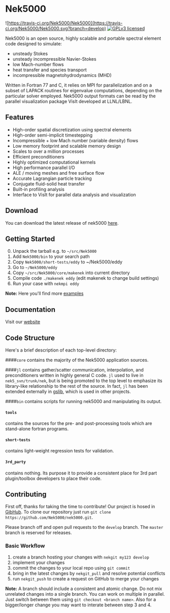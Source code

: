 # Nek5000 
![https://travis-ci.org/Nek5000/Nek5000](https://travis-ci.org/Nek5000/Nek5000.svg?branch=develop)
[![GPLv3 licensed](https://img.shields.io/badge/license-GPLv3-blue.svg)](https://raw.githubusercontent.com/Nek5000/nek5000/develop/LICENSE)

Nek5000 is an open source, highly scalable and portable spectral element code designed to simulate:

* unsteady Stokes
* unsteady incompressible Navier-Stokes
* low Mach-number flows
* heat transfer and species transport
* incompressible magnetohydrodynamics (MHD)

Written in Fortran 77 and C, it relies on MPI for parallelization and on a
subset of LAPACK routines for eigenvalue computations, depending on the
particular solver employed.  Nek5000 output formats can be read by the parallel
visualization package VisIt developed at LLNL/LBNL. 


## Features

* High-order spatial discretization using spectral elements
* High-order semi-implicit timestepping
* Incompressible + low Mach number (variable density) flows
* Low memory footprint and scalable memory design
* Scales to over a million processes
* Efficient preconditioners 
* Highly optimized computational kernels 
* High performance parallel I/O
* ALE / moving meshes and free surface flow
* Accurate Lagrangian particle tracking
* Conjugate fluid-solid heat transfer
* Built-in profiling analysis
* Interface to VisIt for parallel data analysis and visualization


## Download

You can download the latest release of nek5000 [here](https://github.com/Nek5000/nek5000/archive/master.tar.gz).


## Getting Started

0. Unpack the tarball e.g. to `~/src/Nek5000`
1. Add `Nek5000/bin` to your search path
2. Copy `Nek5000/short-tests/eddy` to ~/Nek5000/eddy
3. Go to `~/Nek5000/eddy`
4. Copy `~/src/Nek5000/core/makenek` into current directory
5. Compile code  `./makenek eddy` (edit makenek to change build settings)
6. Run your case with `nekmpi eddy`

**Note:** Here you'll find more [examples](https://github.com/Nek5000/NekExamples)

## Documentation

Visit our [website](https://nek5000.mcs.anl.gov/)

## Code Structure

Here's a brief description of each top-level directory:

####`core`
contains the majority of the Nek5000 application sources.

####`jl`
contains gather/scatter communication, interpolation, and preconditioners written in highly general C code.
`jl` used to live in `nek5_svn/trunk/nek`, but is being promoted to the top level to emphasize its library-like relationship to the rest of the source.
In fact, `jl` has been extended externally in [gslib](https://github.com/gslib/gslib), which is used in other projects.

####`bin`
contains scripts for running nek5000 and manipulating its output.

#### `tools`
contains the sources for the pre- and post-processing tools which are stand-alone fortran programs.

#### `short-tests` 
contains light-weight regression tests for validation.  

#### `3rd_party`
contains nothing. Its purpose it to provide a consistent place for 3rd part plugin/toolbox developers to place their code.

## Contributing

First off, thanks for taking the time to contribute! Our project is hosed in [GibHub](https://github.com/Nek5000/Nek5000). To clone our repository just run `git clone https://github.com/Nek5000/nek5000.git`. 

Please branch off and open pull requests to the `develop` branch.
The `master` branch is reserved for releases.

### Basic Workflow
1. create a branch hosting your changes with `nekgit my123 develop`
2. implement your changes
3. commit the changes to your local repo using `git commit`
4. bring in the latest changes by `nekgit_pull` and resolve potential conflicts
5. run `nekgit_push` to create a request on GitHub to merge your changes 

**Note:** A branch should include a consistent and atomic change. Do not mix unrelated changes into a single branch. You can work on multiple in parallel. Just switch between them using `git checkout <branch name>`. Also for a bigger/longer change you may want to interate between step 3 and 4. 
